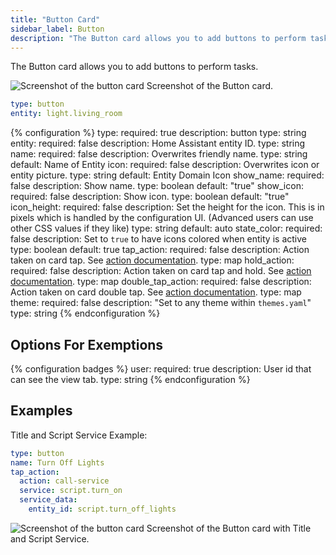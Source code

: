 ```yaml
---
title: "Button Card"
sidebar_label: Button
description: "The Button card allows you to add buttons to perform tasks."
---
```


The Button card allows you to add buttons to perform tasks.

<p class='img'>
<img src='/images/lovelace/lovelace_entity_button_card.png' alt='Screenshot of the button card'>
Screenshot of the Button card.
</p>

```yaml
type: button
entity: light.living_room
```

{% configuration %}
type:
  required: true
  description: button
  type: string
entity:
  required: false
  description: Home Assistant entity ID.
  type: string
name:
  required: false
  description: Overwrites friendly name.
  type: string
  default: Name of Entity
icon:
  required: false
  description: Overwrites icon or entity picture.
  type: string
  default: Entity Domain Icon
show_name:
  required: false
  description: Show name.
  type: boolean
  default: "true"
show_icon:
  required: false
  description: Show icon.
  type: boolean
  default: "true"
icon_height:
  required: false
  description: Set the height for the icon. This is in pixels which is handled by the configuration UI. (Advanced users can use other CSS values if they like)
  type: string
  default: auto
state_color:
  required: false
  description: Set to `true` to have icons colored when entity is active
  type: boolean
  default: true
tap_action:
  required: false
  description: Action taken on card tap. See [action documentation](/lovelace/actions/#tap-action).
  type: map
hold_action:
  required: false
  description: Action taken on card tap and hold. See [action documentation](/lovelace/actions/#hold-action).
  type: map
double_tap_action:
  required: false
  description: Action taken on card double tap. See [action documentation](/lovelace/actions/#double-tap-action).
  type: map
theme:
  required: false
  description: "Set to any theme within `themes.yaml`"
  type: string
{% endconfiguration %}

## Options For Exemptions

{% configuration badges %}
user:
  required: true
  description: User id that can see the view tab.
  type: string
{% endconfiguration %}

## Examples

Title and Script Service Example:

```yaml
type: button
name: Turn Off Lights
tap_action:
  action: call-service
  service: script.turn_on
  service_data:
    entity_id: script.turn_off_lights
```

<p class='img'>
<img src='/images/lovelace/lovelace_entity_button_complex_card.png' alt='Screenshot of the button card'>
Screenshot of the Button card with Title and Script Service.
</p>
